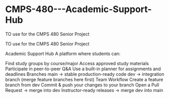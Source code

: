 # CMPS-480---Academic-Support-Hub
TO use for the CMPS 480 Senior Project 

TO use for the CMPS 480 Senior Project

Academic Support Hub
A platform where students can:

Find study groups by course/major
Access approved study materials
Participate in peer-to-peer Q&A
Use a built-in planner for assignments and deadlines
Branches
main → stable production-ready code
dev → integration branch (merge feature branches here first)
Team Workflow
Create a feature branch from dev
Commit & push your changes to your branch
Open a Pull Request → merge into dev
Instructor-ready releases → merge dev into main
